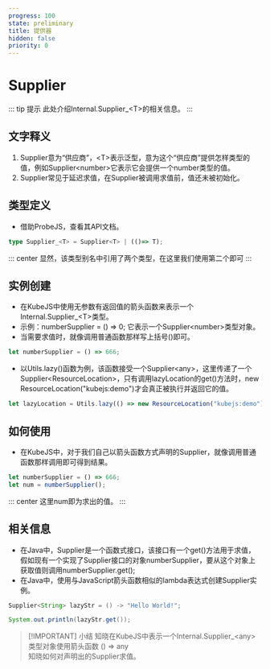 ```yaml
---
progress: 100
state: preliminary
title: 提供器
hidden: false
priority: 0
---
```


# Supplier

::: tip 提示
此处介绍Internal.Supplier_\<T\>的相关信息。
:::

## 文字释义

1. Supplier意为“供应商”，\<T\>表示泛型，意为这个“供应商”提供怎样类型的值，例如Supplier\<number\>它表示它会提供一个number类型的值。
2. Supplier常见于延迟求值，在Supplier被调用求值前，值还未被初始化。

## 类型定义

- 借助ProbeJS，查看其API文档。

```ts
type Supplier_<T> = Supplier<T> | (()=> T);
```

::: center
显然，该类型别名中引用了两个类型，在这里我们使用第二个即可
:::

## 实例创建

- 在KubeJS中使用无参数有返回值的箭头函数来表示一个Internal.Supplier_\<T\>类型。
- 示例：numberSupplier = () =\> 0; 它表示一个Supplier\<number\>类型对象。
- 当需要求值时，就像调用普通函数那样写上括号()即可。

```js [KubeJS]
let numberSupplier = () => 666;
```

- 以Utils.lazy()函数为例，该函数接受一个Supplier\<any\>，这里传递了一个Supplier\<ResourceLocation\>，只有调用lazyLocation的get()方法时，new ResourceLocation("kubejs:demo")才会真正被执行并返回它的值。

```js [KubeJS]
let lazyLocation = Utils.lazy(() => new ResourceLocation("kubejs:demo"));
```

## 如何使用

- 在KubeJS中，对于我们自己以箭头函数方式声明的Supplier，就像调用普通函数那样调用即可得到结果。

```js [KubeJS]
let numberSupplier = () => 666;
let num = numberSupplier();
```

::: center
这里num即为求出的值。
:::

## 相关信息

- 在Java中，Supplier是一个函数式接口，该接口有一个get()方法用于求值，假如现有一个实现了Supplier接口的对象numberSupplier，要从这个对象上获取值则调用numberSupplier.get();
- 在Java中，使用与JavaScript箭头函数相似的lambda表达式创建Supplier实例。

```java
Supplier<String> lazyStr = () -> "Hello World!";

System.out.println(lazyStr.get());
```

>[!IMPORTANT] 小结
>知晓在KubeJS中表示一个Internal.Supplier_\<any\>类型对象使用箭头函数 () => any  
>知晓如何对声明出的Supplier求值。
